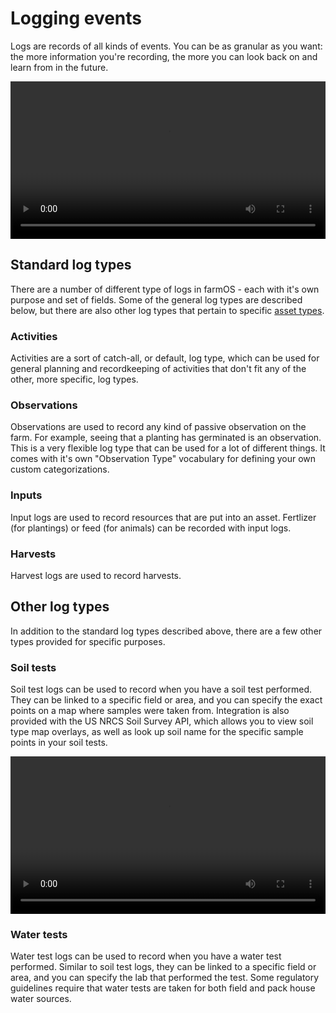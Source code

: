 # Logging events

Logs are records of all kinds of events. You can be as granular as you want: the
more information you're recording, the more you can look back on and learn from
in the future.

<video width="100%" controls>
  <source src="/demo/logs.mp4" type="video/mp4">
</video>

## Standard log types

There are a number of different type of logs in farmOS - each with it's own
purpose and set of fields. Some of the general log types are described below,
but there are also other log types that pertain to specific [asset types].

### Activities

Activities are a sort of catch-all, or default, log type, which can be used for
general planning and recordkeeping of activities that don't fit any of the
other, more specific, log types.

### Observations

Observations are used to record any kind of passive observation on the farm. For
example, seeing that a planting has germinated is an observation. This is a very
flexible log type that can be used for a lot of different things. It comes with
it's own "Observation Type" vocabulary for defining your own custom
categorizations.

### Inputs

Input logs are used to record resources that are put into an asset. Fertlizer
(for plantings) or feed (for animals) can be recorded with input logs.

### Harvests

Harvest logs are used to record harvests.

## Other log types

In addition to the standard log types described above, there are a few other
types provided for specific purposes.

### Soil tests

Soil test logs can be used to record when you have a soil test performed. They
can be linked to a specific field or area, and you can specify the exact points
on a map where samples were taken from. Integration is also provided with the
US NRCS Soil Survey API, which allows you to view soil type map overlays, as
well as look up soil name for the specific sample points in your soil tests.

<video width="100%" controls>
  <source src="/demo/soil.mp4" type="video/mp4">
</video>

### Water tests

Water test logs can be used to record when you have a water test performed.
Similar to soil test logs, they can be linked to a specific field or area, and
you can specify the lab that performed the test. Some regulatory guidelines
require that water tests are taken for both field and pack house water sources.

[asset types]: /guide/assets

